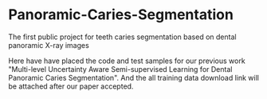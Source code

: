 # Panoramic-Caries-Segmentation
The first public project for teeth caries segmentation based on  dental panoramic X-ray images

Here have have placed the code and test samples for our previous work "Multi-level Uncertainty Aware Semi-supervised
Learning for Dental Panoramic Caries Segmentation". And the all training data download link will be attached after our paper accepted.  
